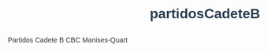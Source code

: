 # partidosCadeteB
Partidos Cadete B CBC Manises-Quart
<!DOCTYPE html>
<html lang="es">
<head>
    <meta charset="UTF-8">
    <meta name="viewport" content="width=device-width, initial-scale=1.0">
    <title>Partidos de CRISCOLOR C.B.C M-Q 2010</title>
    <style>
        body {
            font-family: Arial, sans-serif;
            line-height: 1.6;
            color: #333;
            max-width: 800px;
            margin: 0 auto;
            padding: 20px;
        }
        h1 {
            color: #2c3e50;
            text-align: center;
        }
        .match {
            background-color: #f9f9f9;
            border: 1px solid #ddd;
            padding: 15px;
            margin-bottom: 15px;
            border-radius: 5px;
        }
        .match h2 {
            color: #001aff;
            margin-top: 0;
        }
        .match p {
            margin: 5px 0;
        }
        .map-link {
            color: #ff1900;
            text-decoration: none;
            
        }
        .map-link:hover {
            text-decoration: underline;
        }
    </style>
</head>
<body>
    <h1>Partidos de CRISCOLOR C.B.C M-Q 2010</h1>
    
    <div class="match">
        <h2>Jornada 1</h2>
        <p><strong>Fecha:</strong> 20/10/2024</p>
        <p><strong>Hora:</strong> 09:45</p>
        <p><strong>Partido:</strong> CRISCOLOR C.B.C M-Q 2010 vs MISLATA BC NARANJA B</p>
        <p><strong>Lugar:</strong> <a href="https://www.google.com/maps/search/PAB+MUNI+ALBERTO+ARNAL+ANDRES" target="_blank" class="map-link">PAB MUNI ALBERTO ARNAL ANDRES</a></p>
    </div>

    <div class="match">
        <h2>Jornada 2</h2>
        <p><strong>Fecha:</strong> 27/10/2024</p>
        <p><strong>Hora:</strong> 09:00</p>
        <p><strong>Partido:</strong> NB TORRENT 2009 vs CRISCOLOR C.B.C M-Q 2010</p>
        <p><strong>Lugar:</strong> <a href="https://www.google.com/maps/search/PAB+MUNI+EL+VEDAT" target="_blank" class="map-link">PAB MUNI EL VEDAT</a></p>
    </div>
    <div class="match">
        <h2>Jornada 3</h2>
        <p><strong>Fecha:</strong> 03/11/2024</p>
        <p><strong>Hora:</strong> 09:45</p>
        <p><strong>Partido:</strong> CRISCOLOR C.B.C M-Q 2010 vs C.B. BENETUSSER</p>
        <p><strong>Lugar:</strong> <a href="https://www.google.com/maps/search/PAB+MUNI+ALBERTO+ARNAL+ANDRES" target="_blank" class="map-link">PAB MUNI ALBERTO ARNAL ANDRES</a></p>
    </div>

    <div class="match">
        <h2>Jornada 4</h2>
        <p><strong>Fecha:</strong> 09/11/2024</p>
        <p><strong>Hora:</strong> 12:30</p>
        <p><strong>Partido:</strong> CB GRAO vs CRISCOLOR C.B.C M-Q 2010</p>
        <p><strong>Lugar:</strong> <a href="https://www.google.com/maps/search/PAB+MUNI+NAZARET" target="_blank" class="map-link">PAB MUNI NAZARET</a></p>
    </div>

    <div class="match">
        <h2>Jornada 5</h2>
        <p><strong>Fecha:</strong> 17/11/2024</p>
        <p><strong>Hora:</strong> 09:45</p>
        <p><strong>Partido:</strong> CRISCOLOR C.B.C M-Q 2010 vs LA LLUM BC - CM</p>
        <p><strong>Lugar:</strong> <a href="https://www.google.com/maps/search/PAB+MUNI+ALBERTO+ARNAL+ANDRES" target="_blank" class="map-link">PAB MUNI ALBERTO ARNAL ANDRES</a></p>
    </div>

    <div class="match">
        <h2>Jornada 6</h2>
        <p><strong>Fecha:</strong> 24/11/2024</p>
        <p><strong>Hora:</strong> 12:45</p>
        <p><strong>Partido:</strong> MISLATA BC NARANJA B vs CRISCOLOR C.B.C M-Q 2010</p>
        <p><strong>Lugar:</strong> <a href="https://www.google.com/maps/search/PAB+MUNI+EL+QUINT" target="_blank" class="map-link">PAB MUNI EL QUINT</a></p>
    </div>
    <div class="match">
        <h2>Jornada 7</h2>
        <p><strong>Fecha:</strong> 01/12/2024</p>
        <p><strong>Hora:</strong> 09:45</p>
        <p><strong>Partido:</strong> CRISCOLOR C.B.C M-Q 2010 vs NB TORRENT 2009</p>
        <p><strong>Lugar:</strong> <a href="https://www.google.com/maps/search/PAB+MUNI+ALBERTO+ARNAL+ANDRES" target="_blank" class="map-link">PAB MUNI ALBERTO ARNAL ANDRES</a></p>
    </div>

    <div class="match">
        <h2>Jornada 8</h2>
        <p><strong>Fecha:</strong> 07/12/2024</p>
        <p><strong>Hora:</strong> 10:00</p>
        <p><strong>Partido:</strong> C.B. BENETUSSER vs CRISCOLOR C.B.C M-Q 2010</p>
        <p><strong>Lugar:</strong> <a href="https://bit.ly/4fapEfg" target="_blank" class="map-link">PAB MUNI BENETUSSER</a></p>
    </div>
    <div class="match">
        <h2>Jornada 9</h2>
        <p><strong>Fecha:</strong> 15/12/2024</p>
        <p><strong>Hora:</strong> 09:45</p>
        <p><strong>Partido:</strong> CRISCOLOR C.B.C M-Q 2010 vs CB GRAO</p>
        <p><strong>Lugar:</strong> <a href="https://www.google.com/maps/search/PAB+MUNI+ALBERTO+ARNAL+ANDRES" target="_blank" class="map-link">PAB MUNI ALBERTO ARNAL ANDRES</a></p>
    </div>

    <div class="match">
        <h2>Jornada 10</h2>
        <p><strong>Fecha:</strong> 21/12/2024</p>
        <p><strong>Hora:</strong> 12:30</p>
        <p><strong>Partido:</strong> LA LLUM BC - CM vs CRISCOLOR C.B.C M-Q 2010</p>
        <p><strong>Lugar:</strong> <a href="https://www.google.com/maps/search/POLI+MUNI+BARRIO+LA+LLUM" target="_blank" class="map-link">POLI MUNI BARRIO LA LLUM</a></p>
    </div>
</body>
</html>
